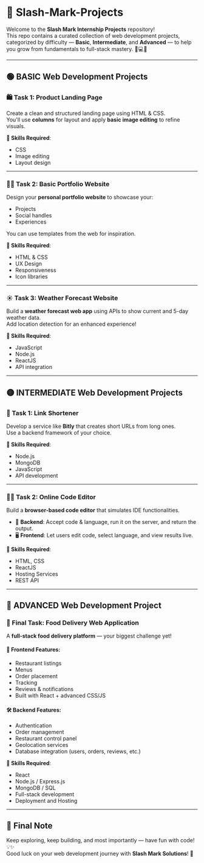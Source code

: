 # 🚀 Slash-Mark-Projects

Welcome to the **Slash Mark Internship Projects** repository!  
This repo contains a curated collection of web development projects, categorized by difficulty — **Basic**, **Intermediate**, and **Advanced** — to help you grow from fundamentals to full-stack mastery. 🌱💻🚀

---

## 🟢 BASIC Web Development Projects

### 🛍️ Task 1: Product Landing Page

Create a clean and structured landing page using HTML & CSS.  
You'll use **columns** for layout and apply **basic image editing** to refine visuals.

**🔧 Skills Required**:
- CSS  
- Image editing  
- Layout design

---

### 🙋‍♂️ Task 2: Basic Portfolio Website

Design your **personal portfolio website** to showcase your:
- Projects
- Social handles
- Experiences

You can use templates from the web for inspiration.

**🔧 Skills Required**:
- HTML & CSS  
- UX Design  
- Responsiveness  
- Icon libraries

---

### ☀️ Task 3: Weather Forecast Website

Build a **weather forecast web app** using APIs to show current and 5-day weather data.  
Add location detection for an enhanced experience!

**🔧 Skills Required**:
- JavaScript  
- Node.js  
- ReactJS  
- API integration

---

## 🟡 INTERMEDIATE Web Development Projects

### 🔗 Task 1: Link Shortener

Develop a service like **Bitly** that creates short URLs from long ones.  
Use a backend framework of your choice.

**🔧 Skills Required**:
- Node.js  
- MongoDB  
- JavaScript  
- API development

---

### 👨‍💻 Task 2: Online Code Editor

Build a **browser-based code editor** that simulates IDE functionalities.

- 🧠 **Backend**: Accept code & language, run it on the server, and return the output.  
- 🖥️ **Frontend**: Let users edit code, select language, and view results live.

**🔧 Skills Required**:
- HTML, CSS  
- ReactJS  
- Hosting Services  
- REST API

---

## 🔴 ADVANCED Web Development Project

### 🍔 Final Task: Food Delivery Web Application

A **full-stack food delivery platform** — your biggest challenge yet!

#### 🎨 Frontend Features:
- Restaurant listings  
- Menus  
- Order placement  
- Tracking  
- Reviews & notifications  
- Built with React + advanced CSS/JS

#### 🛠️ Backend Features:
- Authentication  
- Order management  
- Restaurant control panel  
- Geolocation services  
- Database integration (users, orders, reviews, etc.)

**🔧 Skills Required**:
- React  
- Node.js / Express.js  
- MongoDB / SQL  
- Full-stack development  
- Deployment and Hosting

---

## 📌 Final Note

Keep exploring, keep building, and most importantly — have fun with code! 💡✨  
Good luck on your web development journey with **Slash Mark Solutions**! 🙌


